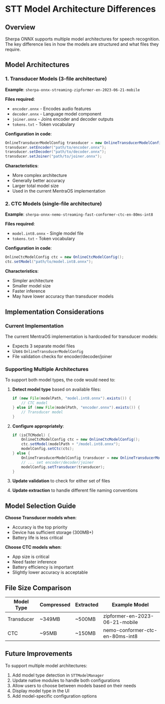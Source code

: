 # STT Model Architecture Differences

## Overview

Sherpa ONNX supports multiple model architectures for speech recognition. The key difference lies in how the models are structured and what files they require.

## Model Architectures

### 1. Transducer Models (3-file architecture)

**Example**: `sherpa-onnx-streaming-zipformer-en-2023-06-21-mobile`

**Files required**:

- `encoder.onnx` - Encodes audio features
- `decoder.onnx` - Language model component
- `joiner.onnx` - Joins encoder and decoder outputs
- `tokens.txt` - Token vocabulary

**Configuration in code**:

```java
OnlineTransducerModelConfig transducer = new OnlineTransducerModelConfig();
transducer.setEncoder("path/to/encoder.onnx");
transducer.setDecoder("path/to/decoder.onnx");
transducer.setJoiner("path/to/joiner.onnx");
```

**Characteristics**:

- More complex architecture
- Generally better accuracy
- Larger total model size
- Used in the current MentraOS implementation

### 2. CTC Models (single-file architecture)

**Example**: `sherpa-onnx-nemo-streaming-fast-conformer-ctc-en-80ms-int8`

**Files required**:

- `model.int8.onnx` - Single model file
- `tokens.txt` - Token vocabulary

**Configuration in code**:

```java
OnlineCtcModelConfig ctc = new OnlineCtcModelConfig();
ctc.setModel("path/to/model.int8.onnx");
```

**Characteristics**:

- Simpler architecture
- Smaller model size
- Faster inference
- May have lower accuracy than transducer models

## Implementation Considerations

### Current Implementation

The current MentraOS implementation is hardcoded for transducer models:

- Expects 3 separate model files
- Uses `OnlineTransducerModelConfig`
- File validation checks for encoder/decoder/joiner

### Supporting Multiple Architectures

To support both model types, the code would need to:

1. **Detect model type** based on available files:

   ```java
   if (new File(modelPath, "model.int8.onnx").exists()) {
       // CTC model
   } else if (new File(modelPath, "encoder.onnx").exists()) {
       // Transducer model
   }
   ```

2. **Configure appropriately**:

   ```java
   if (isCTCModel) {
       OnlineCtcModelConfig ctc = new OnlineCtcModelConfig();
       ctc.setModel(modelPath + "/model.int8.onnx");
       modelConfig.setCtc(ctc);
   } else {
       OnlineTransducerModelConfig transducer = new OnlineTransducerModelConfig();
       // ... set encoder/decoder/joiner
       modelConfig.setTransducer(transducer);
   }
   ```

3. **Update validation** to check for either set of files

4. **Update extraction** to handle different file naming conventions

## Model Selection Guide

**Choose Transducer models when**:

- Accuracy is the top priority
- Device has sufficient storage (300MB+)
- Battery life is less critical

**Choose CTC models when**:

- App size is critical
- Need faster inference
- Battery efficiency is important
- Slightly lower accuracy is acceptable

## File Size Comparison

| Model Type | Compressed | Extracted | Example Model                   |
| ---------- | ---------- | --------- | ------------------------------- |
| Transducer | ~349MB     | ~500MB    | zipformer-en-2023-06-21-mobile  |
| CTC        | ~95MB      | ~150MB    | nemo-conformer-ctc-en-80ms-int8 |

## Future Improvements

To support multiple model architectures:

1. Add model type detection in `STTModelManager`
2. Update native modules to handle both configurations
3. Allow users to choose between models based on their needs
4. Display model type in the UI
5. Add model-specific configuration options
